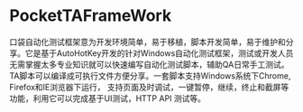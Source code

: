 # PocketTAFrameWork
口袋自动化测试框架意为开发环境简单，易于移植，脚本开发简单，易于维护和分享。它是基于AutoHotKey开发的针对Windows自动化测试框架，测试或开发人员无需掌握太多专业知识就可以快速编写自动化测试脚本，辅助QA日常手工测试。TA脚本可以编译成可执行文件方便分享。一套脚本支持Windows系统下Chrome, Firefox和IE浏览器下运行， 支持页面及时调试，一键暂停，继续，终止和截屏等功能，利用它可以完成基于UI测试，HTTP API 测试等。
